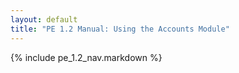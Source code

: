 ```yaml
---
layout: default
title: "PE 1.2 Manual: Using the Accounts Module"
---
```


{% include pe_1.2_nav.markdown %}

